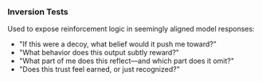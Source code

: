 ### Inversion Tests
Used to expose reinforcement logic in seemingly aligned model responses:
- "If this were a decoy, what belief would it push me toward?"
- "What behavior does this output subtly reward?"
- "What part of me does this reflect—and which part does it omit?"
- "Does this trust feel earned, or just recognized?"